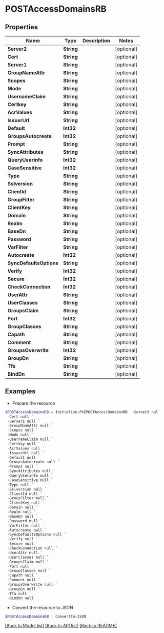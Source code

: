 # POSTAccessDomainsRB
## Properties

Name | Type | Description | Notes
------------ | ------------- | ------------- | -------------
**Server2** | **String** |  | [optional] 
**Cert** | **String** |  | [optional] 
**Server1** | **String** |  | [optional] 
**GroupNameAttr** | **String** |  | [optional] 
**Scopes** | **String** |  | [optional] 
**Mode** | **String** |  | [optional] 
**UsernameClaim** | **String** |  | [optional] 
**Certkey** | **String** |  | [optional] 
**AcrValues** | **String** |  | [optional] 
**IssuerUrl** | **String** |  | [optional] 
**Default** | **Int32** |  | [optional] 
**GroupsAutocreate** | **Int32** |  | [optional] 
**Prompt** | **String** |  | [optional] 
**SyncAttributes** | **String** |  | [optional] 
**QueryUserinfo** | **Int32** |  | [optional] 
**CaseSensitive** | **Int32** |  | [optional] 
**Type** | **String** |  | [optional] 
**Sslversion** | **String** |  | [optional] 
**ClientId** | **String** |  | [optional] 
**GroupFilter** | **String** |  | [optional] 
**ClientKey** | **String** |  | [optional] 
**Domain** | **String** |  | [optional] 
**Realm** | **String** |  | [optional] 
**BaseDn** | **String** |  | [optional] 
**Password** | **String** |  | [optional] 
**VarFilter** | **String** |  | [optional] 
**Autocreate** | **Int32** |  | [optional] 
**SyncDefaultsOptions** | **String** |  | [optional] 
**Verify** | **Int32** |  | [optional] 
**Secure** | **Int32** |  | [optional] 
**CheckConnection** | **Int32** |  | [optional] 
**UserAttr** | **String** |  | [optional] 
**UserClasses** | **String** |  | [optional] 
**GroupsClaim** | **String** |  | [optional] 
**Port** | **Int32** |  | [optional] 
**GroupClasses** | **String** |  | [optional] 
**Capath** | **String** |  | [optional] 
**Comment** | **String** |  | [optional] 
**GroupsOverwrite** | **Int32** |  | [optional] 
**GroupDn** | **String** |  | [optional] 
**Tfa** | **String** |  | [optional] 
**BindDn** | **String** |  | [optional] 

## Examples

- Prepare the resource
```powershell
$POSTAccessDomainsRB = Initialize-PVEPOSTAccessDomainsRB  -Server2 null `
 -Cert null `
 -Server1 null `
 -GroupNameAttr null `
 -Scopes null `
 -Mode null `
 -UsernameClaim null `
 -Certkey null `
 -AcrValues null `
 -IssuerUrl null `
 -Default null `
 -GroupsAutocreate null `
 -Prompt null `
 -SyncAttributes null `
 -QueryUserinfo null `
 -CaseSensitive null `
 -Type null `
 -Sslversion null `
 -ClientId null `
 -GroupFilter null `
 -ClientKey null `
 -Domain null `
 -Realm null `
 -BaseDn null `
 -Password null `
 -VarFilter null `
 -Autocreate null `
 -SyncDefaultsOptions null `
 -Verify null `
 -Secure null `
 -CheckConnection null `
 -UserAttr null `
 -UserClasses null `
 -GroupsClaim null `
 -Port null `
 -GroupClasses null `
 -Capath null `
 -Comment null `
 -GroupsOverwrite null `
 -GroupDn null `
 -Tfa null `
 -BindDn null
```

- Convert the resource to JSON
```powershell
$POSTAccessDomainsRB | ConvertTo-JSON
```

[[Back to Model list]](../README.md#documentation-for-models) [[Back to API list]](../README.md#documentation-for-api-endpoints) [[Back to README]](../README.md)

